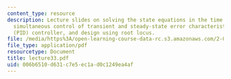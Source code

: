 ```yaml
---
content_type: resource
description: Lecture slides on solving the state equations in the time and space domains,
  simultaneous control of transient and steady-state error characteristics, proportional-integral-derivative
  (PID) controller, and design using root locus.
file: /media/https%3A/open-learning-course-data-rc.s3.amazonaws.com/2-004-systems-modeling-and-control-ii-fall-2007/006b6510d631c7e5ec1ad0c1249ea4af_lecture33.pdf
file_type: application/pdf
resourcetype: Document
title: lecture33.pdf
uid: 006b6510-d631-c7e5-ec1a-d0c1249ea4af
---
```

